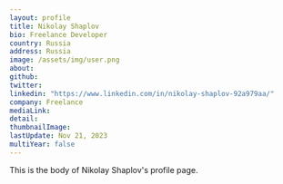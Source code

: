 ```yaml
---
layout: profile
title: Nikolay Shaplov
bio: Freelance Developer
country: Russia
address: Russia
image: /assets/img/user.png
about: 
github: 
twitter:
linkedin: "https://www.linkedin.com/in/nikolay-shaplov-92a979aa/"
company: Freelance
mediaLink:
detail: 
thumbnailImage:
lastUpdate: Nov 21, 2023
multiYear: false
---
```


This is the body of Nikolay Shaplov's profile page.
